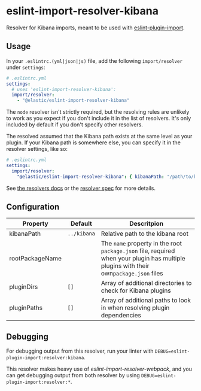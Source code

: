 # eslint-import-resolver-kibana

Resolver for Kibana imports, meant to be used with [eslint-plugin-import](https://github.com/benmosher/eslint-plugin-import).

## Usage

In your `.eslintrc.(yml|json|js)` file, add the following `import/resolver` under `settings`:

```yml
# .eslintrc.yml
settings:
  # uses 'eslint-import-resolver-kibana':
  import/resolver:
    - "@elastic/eslint-import-resolver-kibana"
```

The `node` resolver isn't strictly required, but the resolving rules are unlikely to work as you expect if you don't include it in the list of resolvers. It's only included by default if you don't specify other resolvers.

The resolved assumed that the Kibana path exists at the same level as your plugin. If your Kibana path is somewhere else, you can specify it in the resolver settings, like so:

```yml
# .eslintrc.yml
settings:
  import/resolver:
    "@elastic/eslint-import-resolver-kibana": { kibanaPath: "/path/to/kibana" }
```

See [the resolvers docs](https://github.com/benmosher/eslint-plugin-import#resolvers) or the [resolver spec](https://github.com/benmosher/eslint-plugin-import/blob/master/resolvers/README.md#resolvesource-file-config---found-boolean-path-string-) for more details.

## Configuration

Property | Default | Descritpion
-------- | ------- | -----------
kibanaPath | `../kibana` | Relative path to the kibana root
rootPackageName | | The `name` property in the root `package.json` file, required when your plugin has multiple plugins with their own`package.json` files
pluginDirs | `[]` | Array of additional directories to check for Kibana plugins
pluginPaths | `[]` | Array of additional paths to look in when resolving plugin dependencies

## Debugging

For debugging output from this resolver, run your linter with `DEBUG=eslint-plugin-import:resolver:kibana`.

This resolver makes heavy use of *eslint-import-resolver-webpack*, and you can get debugging output from both resolver by using `DEBUG=eslint-plugin-import:resolver:*`.